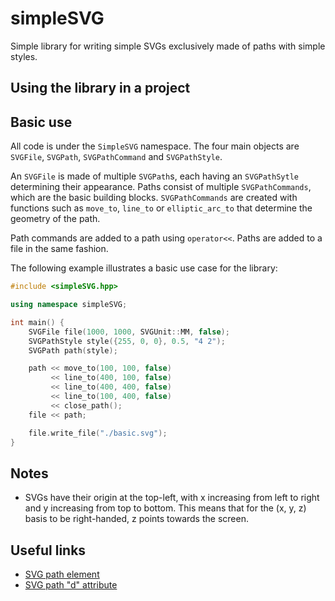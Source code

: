 # simpleSVG
Simple library for writing simple SVGs exclusively made of paths with simple styles.

## Using the library in a project

## Basic use
All code is under the `SimpleSVG` namespace. The four main objects are `SVGFile`, `SVGPath`, `SVGPathCommand` and `SVGPathStyle`.

An `SVGFile` is made of multiple `SVGPath`s, each having an `SVGPathSytle` determining their appearance. Paths consist of multiple `SVGPathCommands`, which are the basic building blocks. `SVGPathCommands` are created with functions such as `move_to`, `line_to` or `elliptic_arc_to` that determine the geometry of the path.

Path commands are added to a path using `operator<<`. Paths are added to a file in the same fashion.

The following example illustrates a basic use case for the library:
```C++
#include <simpleSVG.hpp>

using namespace simpleSVG;

int main() {
    SVGFile file(1000, 1000, SVGUnit::MM, false);
    SVGPathStyle style({255, 0, 0}, 0.5, "4 2");
    SVGPath path(style);

    path << move_to(100, 100, false)
         << line_to(400, 100, false)
         << line_to(400, 400, false)
         << line_to(100, 400, false)
         << close_path();
    file << path;

    file.write_file("./basic.svg");
}
```

## Notes
- SVGs have their origin at the top-left, with x increasing from left to right and y increasing from top to bottom. This means that for the (x, y, z) basis to be right-handed, z points towards the screen.

## Useful links
- [SVG path element](https://developer.mozilla.org/en-US/docs/Web/SVG/Element/path)
- [SVG path "d" attribute](https://developer.mozilla.org/en-US/docs/Web/SVG/Attribute/d#path_commands)